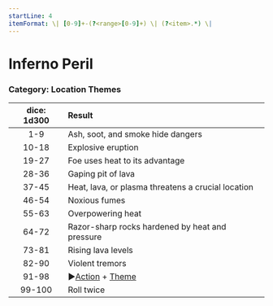```yaml
---
startLine: 4
itemFormat: \| [0-9]+-(?<range>[0-9]+) \| (?<item>.*) \|
---
```

# Inferno Peril
### Category: Location Themes

| dice: 1d300 | Result |
|:----:|:-------|
| 1-9 | Ash, soot, and smoke hide dangers |
| 10-18 | Explosive eruption |
| 19-27 | Foe uses heat to its advantage |
| 28-36 | Gaping pit of lava |
| 37-45 | Heat, lava, or plasma threatens a crucial location |
| 46-54 | Noxious fumes |
| 55-63 | Overpowering heat |
| 64-72 | Razor-sharp rocks hardened by heat and pressure |
| 73-81 | Rising lava levels |
| 82-90 | Violent tremors |
| 91-98 | ▶[Action](Core_Action.md) + [Theme](Core_Theme.md) |
| 99-100 | Roll twice |